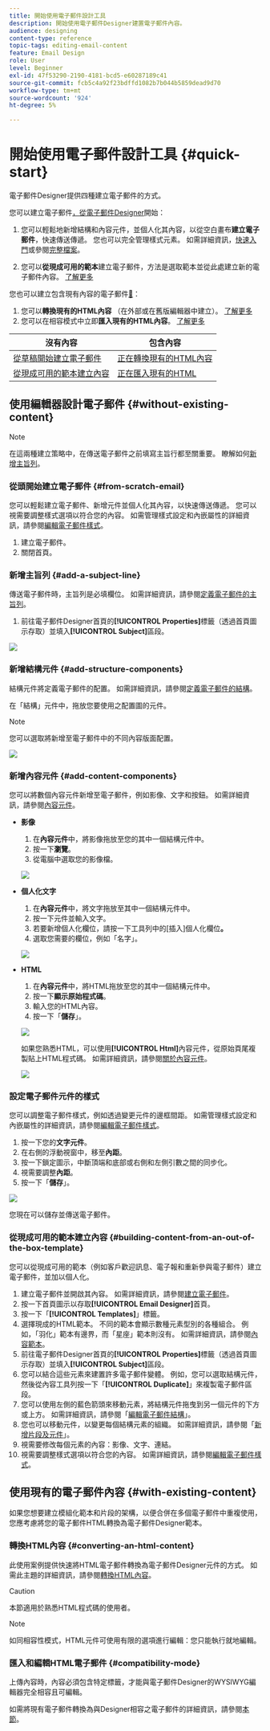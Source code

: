 ```yaml
---
title: 開始使用電子郵件設計工具
description: 開始使用電子郵件Designer建置電子郵件內容。
audience: designing
content-type: reference
topic-tags: editing-email-content
feature: Email Design
role: User
level: Beginner
exl-id: 47f53290-2190-4181-bcd5-e60287189c41
source-git-commit: fcb5c4a92f23bdffd1082b7b044b5859dead9d70
workflow-type: tm+mt
source-wordcount: '924'
ht-degree: 5%

---
```


# 開始使用電子郵件設計工具 {#quick-start}

電子郵件Designer提供四種建立電子郵件的方式。

您可以建立電子郵件[，從電子郵件Designer](#without-existing-content)開始：

1. 您可以輕鬆地新增結構和內容元件，並個人化其內容，以從空白畫布&#x200B;**建立電子郵件**，快速傳送傳遞。 您也可以完全管理樣式元素。 如需詳細資訊，[快速入門](#from-scratch-email)或參閱[完整檔案](../../designing/using/designing-from-scratch.md#designing-an-email-content-from-scratch)。

1. 您可以&#x200B;**從現成可用的範本**&#x200B;建立電子郵件，方法是選取範本並從此處建立新的電子郵件內容。 [了解更多](#building-content-from-an-out-of-the-box-template)

您也可以建立包含現有內容的電子郵件[&#128279;](#with-existing-content)：

1. 您可以&#x200B;**轉換現有的HTML內容** （在外部或在舊版編輯器中建立）。 [了解更多](#converting-an-html-content)
1. 您可以在相容模式中立即&#x200B;**匯入現有的HTML內容**。 [了解更多](#compatibility-mode)

| 沒有內容 | 包含內容 |
|---|---|
| [從草稿開始建立電子郵件](#from-scratch-email) | [正在轉換現有的HTML內容](#converting-an-html-content) |
| [從現成可用的範本建立內容](#building-content-from-an-out-of-the-box-template) | [正在匯入現有的HTML](#compatibility-mode) |

## 使用編輯器設計電子郵件 {#without-existing-content}

>[!NOTE]
>
>在這兩種建立策略中，在傳送電子郵件之前填寫主旨行都至關重要。 瞭解如何[新增主旨列](#add-a-subject-line)。

### 從頭開始建立電子郵件 {#from-scratch-email}

您可以輕鬆建立電子郵件、新增元件並個人化其內容，以快速傳送傳遞。 您可以視需要調整樣式選項以符合您的內容。 如需管理樣式設定和內嵌屬性的詳細資訊，請參閱[編輯電子郵件樣式](../../designing/using/styles.md)。

1. 建立電子郵件。
1. 關閉首頁。

### 新增主旨列 {#add-a-subject-line}

傳送電子郵件時，主旨列是必填欄位。 如需詳細資訊，請參閱[定義電子郵件的主旨列](../../designing/using/subject-line.md)。

1. 前往電子郵件Designer首頁的&#x200B;**[!UICONTROL Properties]**&#x200B;標籤（透過首頁圖示存取）並填入&#x200B;**[!UICONTROL Subject]**&#x200B;區段。

![](assets/subject-line-quick-start.png)

### 新增結構元件 {#add-structure-components}

結構元件將定義電子郵件的配置。 如需詳細資訊，請參閱[定義電子郵件的結構](../../designing/using/designing-from-scratch.md#defining-the-email-structure)。

在「結構」元件中，拖放您要使用之配置圖的元件。

>[!NOTE]
>
>您可以選取將新增至電子郵件中的不同內容版面配置。

![](assets/structure-components-quick-start.png)

### 新增內容元件 {#add-content-components}

您可以將數個內容元件新增至電子郵件，例如影像、文字和按鈕。 如需詳細資訊，請參閱[內容元件](../../designing/using/designing-from-scratch.md#about-content-components)。

* **影像**

   1. 在&#x200B;**內容元件**&#x200B;中，將影像拖放至您的其中一個結構元件中。
   1. 按一下&#x200B;**瀏覽**。
   1. 從電腦中選取您的影像檔。

  ![](assets/browse-image-quick-start.png)

* **個人化文字**

   1. 在&#x200B;**內容元件**&#x200B;中，將文字拖放至其中一個結構元件中。
   1. 按一下元件並輸入文字。
   1. 若要新增個人化欄位，請按一下工具列中的[插入]個人化欄位&#x200B;**。**
   1. 選取您需要的欄位，例如「名字」。

  ![](assets/edit-text-quick-start.png)

* **HTML**

   1. 在&#x200B;**內容元件**&#x200B;中，將HTML拖放至您的其中一個結構元件中。
   1. 按一下&#x200B;**顯示原始程式碼**。
   1. 輸入您的HTML內容。
   1. 按一下「**儲存**」。

  ![](assets/html-component-source-code.png)

  如果您熟悉HTML，可以使用&#x200B;**[!UICONTROL Html]**&#x200B;內容元件，從原始頁尾複製貼上HTML程式碼。 如需詳細資訊，請參閱[關於內容元件](../../designing/using/designing-from-scratch.md#about-content-components)。

  ![](assets/des_loading_compatible_fragment_9.png)

### 設定電子郵件元件的樣式

您可以調整電子郵件樣式，例如透過變更元件的邊框間距。 如需管理樣式設定和內嵌屬性的詳細資訊，請參閱[編輯電子郵件樣式](../../designing/using/styles.md)。

1. 按一下您的&#x200B;**文字元件**。
1. 在右側的浮動視窗中，移至&#x200B;**內距**。
1. 按一下鎖定圖示，中斷頂端和底部或右側和左側引數之間的同步化。
1. 視需要調整&#x200B;**內距**。
1. 按一下「**儲存**」。

![](assets/padding-quick-start.png)

您現在可以儲存並傳送電子郵件。

### 從現成可用的範本建立內容 {#building-content-from-an-out-of-the-box-template}

您可以從現成可用的範本（例如客戶歡迎訊息、電子報和重新參與電子郵件）建立電子郵件，並加以個人化。

1. 建立電子郵件並開啟其內容。 如需詳細資訊，請參閱[建立電子郵件](../../channels/using/creating-an-email.md)。
1. 按一下首頁圖示以存取&#x200B;**[!UICONTROL Email Designer]**&#x200B;首頁。
1. 按一下「**[!UICONTROL Templates]**」標籤。
1. 選擇現成的HTML範本。
不同的範本會顯示數種元素型別的各種組合。 例如，「羽化」範本有邊界，而「星座」範本則沒有。 如需詳細資訊，請參閱[內容範本](../../designing/using/using-reusable-content.md#content-templates)。
1. 前往電子郵件Designer首頁的&#x200B;**[!UICONTROL Properties]**&#x200B;標籤（透過首頁圖示存取）並填入&#x200B;**[!UICONTROL Subject]**&#x200B;區段。
1. 您可以結合這些元素來建置許多電子郵件變體。 例如，您可以選取結構元件，然後從內容工具列按一下「**[!UICONTROL Duplicate]**」來複製電子郵件區段。
1. 您可以使用左側的藍色箭頭來移動元素，將結構元件拖曳到另一個元件的下方或上方。 如需詳細資訊，請參閱「[編輯電子郵件結構](../../designing/using/designing-from-scratch.md#defining-the-email-structure)」。
1. 您也可以移動元件，以變更每個結構元素的組織。 如需詳細資訊，請參閱「[新增片段及元件](../../designing/using/designing-from-scratch.md#defining-the-email-structure)」。
1. 視需要修改每個元素的內容：影像、文字、連結。
1. 視需要調整樣式選項以符合您的內容。 如需詳細資訊，請參閱[編輯電子郵件樣式](../../designing/using/styles.md)。

## 使用現有的電子郵件內容 {#with-existing-content}

如果您想要建立模組化範本和片段的架構，以便合併在多個電子郵件中重複使用，您應考慮將您的電子郵件HTML轉換為電子郵件Designer範本。

### 轉換HTML內容 {#converting-an-html-content}

此使用案例提供快速將HTML電子郵件轉換為電子郵件Designer元件的方式。 如需此主題的詳細資訊，請參閱[轉換HTML內容](../../designing/using/using-existing-content.md#converting-an-html-content)。

>[!CAUTION]
>
>本節適用於熟悉HTML程式碼的使用者。

>[!NOTE]
>
>如同相容性模式，HTML元件可使用有限的選項進行編輯：您只能執行就地編輯。


### 匯入和編輯HTML電子郵件 {#compatibility-mode}

上傳內容時，內容必須包含特定標籤，才能與電子郵件Designer的WYSIWYG編輯器完全相容且可編輯。

如需將現有電子郵件轉換為與Designer相容之電子郵件的詳細資訊，請參閱[本節](../../designing/using/using-existing-content.md#compatibility-mode)。
